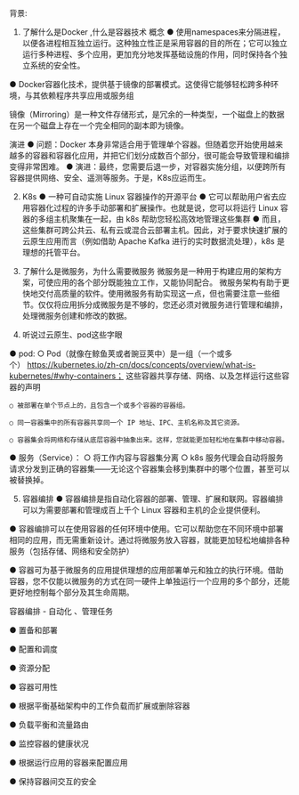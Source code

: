 背景:

1. 了解什么是Docker	,什么是容器技术
概念
●  使用namespaces来分隔进程，以便各进程相互独立运行。这种独立性正是采用容器的目的所在；它可以独立运行多种进程、多个应用，更加充分地发挥基础设施的作用，同时保持各个独立系统的安全性。

● Docker容器化技术，提供基于镜像的部署模式。这使得它能够轻松跨多种环境，与其依赖程序共享应用或服务组

镜像（Mirroring）是一种文件存储形式，是冗余的一种类型，一个磁盘上的数据在另一个磁盘上存在一个完全相同的副本即为镜像。


演进
● 问题：Docker 本身非常适合用于管理单个容器。但随着您开始使用越来越多的容器和容器化应用，并把它们划分成数百个部分，很可能会导致管理和编排变得非常困难。
● 演进：最终，您需要后退一步，对容器实施分组，以便跨所有容器提供网络、安全、遥测等服务。于是，K8s应运而生。

2. K8s
● 一种可自动实施 Linux 容器操作的开源平台
● 它可以帮助用户省去应用容器化过程的许多手动部署和扩展操作。也就是说，您可以将运行 Linux 容器的多组主机聚集在一起，由 k8s 帮助您轻松高效地管理这些集群
● 而且，这些集群可跨公共云、私有云或混合云部署主机。因此，对于要求快速扩展的云原生应用而言（例如借助 Apache Kafka 进行的实时数据流处理），k8s 是理想的托管平台。

3. 了解什么是微服务，为什么需要微服务
微服务是一种用于构建应用的架构方案，可使应用的各个部分既能独立工作，又能协同配合。
微服务架构有助于更快地交付高质量的软件。使用微服务有助实现这一点，但也需要注意一些细节。仅仅将应用拆分成微服务是不够的，您还必须对微服务进行管理和编排，处理微服务创建和修改的数据。

4. 听说过云原生、pod这些字眼

●  pod:
	○ Pod（就像在鲸鱼荚或者豌豆荚中）是一组（一个或多个） https://kubernetes.io/zh-cn/docs/concepts/overview/what-is-kubernetes/#why-containers； 这些容器共享存储、网络、以及怎样运行这些容器的声明

	○ 被部署在单个节点上的，且包含一个或多个容器的容器组。

	○ 同一容器集中的所有容器共享同一个 IP 地址、IPC、主机名称及其它资源。

	○ 容器集会将网络和存储从底层容器中抽象出来。这样，您就能更加轻松地在集群中移动容器。


● 服务（Service）：
	○ 将工作内容与容器集分离
	○ k8s 服务代理会自动将服务请求分发到正确的容器集——无论这个容器集会移到集群中的哪个位置，甚至可以被替换掉。



5. 容器编排
● 容器编排是指自动化容器的部署、管理、扩展和联网。容器编排可以为需要部署和管理成百上千个 Linux 容器和主机的企业提供便利。

● 容器编排可以在使用容器的任何环境中使用。它可以帮助您在不同环境中部署相同的应用，而无需重新设计。通过将微服务放入容器，就能更加轻松地编排各种服务（包括存储、网络和安全防护）

● 容器可为基于微服务的应用提供理想的应用部署单元和独立的执行环境。借助容器，您不仅能以微服务的方式在同一硬件上单独运行一个应用的多个部分，还能更好地控制每个部分及其生命周期。



容器编排 - 自动化 、管理任务

● 置备和部署

● 配置和调度

● 资源分配

● 容器可用性

● 根据平衡基础架构中的工作负载而扩展或删除容器

● 负载平衡和流量路由

● 监控容器的健康状况

● 根据运行应用的容器来配置应用

● 保持容器间交互的安全
